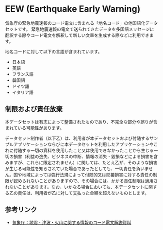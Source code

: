 # EEW (Earthquake Early Warning)

気象庁の緊急地震速報のコード電文に含まれる「地名コード」の他国語化データセットです。
緊急地震速報の電文で送られてきたデータを多国語メッセージに翻訳する際やコード電文を解釈して新しい文章を生成する際などに利用できます。

地名コードに対して以下の言語が含まれています。
- 日本語
- 英語
- フランス語
- 韓国語
- ドイツ語
- イタリア語

## 制限および責任放棄

本データセットは有志によって整備されたものであり、不完全な部分や誤りが含まれている可能性があります。

データセット制作者（以下乙）は、利用者が本データセットおよび付随するサンプルアプリケーションならびに本データセットを利用したアプリケーションやこれに付随する一切の資料を使用したこと又は使用できなかったことから生じる一切の損害（利益の逸失、ビジネスの中断、情報の消失・毀損などによる損害を含みますが、これらに限定されません）に関しては、たとえ乙が、そのような損害が生じる可能性を知らされていた場合であったとしても、一切責任を負いません。国や地域によっては強行法規によって付随的又は間接損害に対する責任の制限が認められないことがありますので、その場合には、かかる責任制限は適用されないことがあります。なお、いかなる場合においても、本データセットに関する乙の責任は、利用者が乙に対して支払った金額を超えないものとします。


## 参考リンク
- [気象庁：地震・津波・火山に関する情報のコード電文解説資料](https://www.data.jma.go.jp/add/suishin/catalogue/format/SvdEto_tsunami_103_format.pdf)
